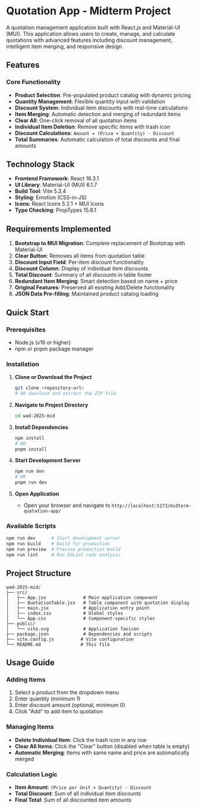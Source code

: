 # Quotation App - Midterm Project

A quotation management application built with React.js and Material-UI (MUI). This application allows users to create, manage, and calculate quotations with advanced features including discount management, intelligent item merging, and responsive design.

## Features

### Core Functionality
- **Product Selection**: Pre-populated product catalog with dynamic pricing
- **Quantity Management**: Flexible quantity input with validation
- **Discount System**: Individual item discounts with real-time calculations
- **Item Merging**: Automatic detection and merging of redundant items
- **Clear All**: One-click removal of all quotation items
- **Individual Item Deletion**: Remove specific items with trash icon
- **Discount Calculations**: `Amount = (Price × Quantity) - Discount`
- **Total Summaries**: Automatic calculation of total discounts and final amounts

## Technology Stack

- **Frontend Framework**: React 18.3.1
- **UI Library**: Material-UI (MUI) 6.1.7
- **Build Tool**: Vite 5.3.4
- **Styling**: Emotion (CSS-in-JS)
- **Icons**: React Icons 5.2.1 + MUI Icons
- **Type Checking**: PropTypes 15.8.1

##  Requirements Implemented

1. **Bootstrap to MUI Migration**: Complete replacement of Bootstrap with Material-UI
2. **Clear Button**: Removes all items from quotation table
3. **Discount Input Field**: Per-item discount functionality
4. **Discount Column**: Display of individual item discounts
5. **Total Discount**: Summary of all discounts in table footer
6. **Redundant Item Merging**: Smart detection based on name + price
7. **Original Features**: Preserved all existing Add/Delete functionality
8. **JSON Data Pre-filling**: Maintained product catalog loading

## Quick Start

### Prerequisites
- Node.js (v16 or higher)
- npm or pnpm package manager

### Installation

1. **Clone or Download the Project**
   ```bash
   git clone <repository-url>
   # OR download and extract the ZIP file
   ```

2. **Navigate to Project Directory**
   ```bash
   cd wad-2025-mid
   ```

3. **Install Dependencies**
   ```bash
   npm install
   # OR
   pnpm install
   ```

4. **Start Development Server**
   ```bash
   npm run dev
   # OR
   pnpm run dev
   ```

5. **Open Application**
   - Open your browser and navigate to `http://localhost:5173/midterm-quotation-app/`

### Available Scripts

```bash
npm run dev      # Start development server
npm run build    # Build for production
npm run preview  # Preview production build
npm run lint     # Run ESLint code analysis
```

## Project Structure

```
wad-2025-mid/
├── src/
│   ├── App.jsx              # Main application component
│   ├── QuotationTable.jsx   # Table component with quotation display
│   ├── main.jsx             # Application entry point
│   ├── index.css            # Global styles
│   └── App.css              # Component-specific styles
├── public/
│   └── vite.svg             # Application favicon
├── package.json             # Dependencies and scripts
├── vite.config.js          # Vite configuration
└── README.md               # This file
```

## Usage Guide

### Adding Items
1. Select a product from the dropdown menu
2. Enter quantity (minimum 1)
3. Enter discount amount (optional, minimum 0)
4. Click "Add" to add item to quotation

### Managing Items
- **Delete Individual Item**: Click the trash icon in any row
- **Clear All Items**: Click the "Clear" button (disabled when table is empty)
- **Automatic Merging**: Items with same name and price are automatically merged

### Calculation Logic
- **Item Amount**: `(Price per Unit × Quantity) - Discount`
- **Total Discount**: Sum of all individual item discounts
- **Final Total**: Sum of all discounted item amounts

